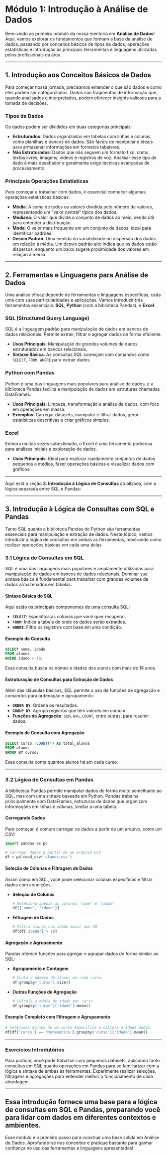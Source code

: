 # Módulo 1: Introdução à Análise de Dados

Bem-vindo ao primeiro módulo da nossa mentoria em **Análise de Dados**! Aqui, vamos explorar os fundamentos que formam a base da análise de dados, passando por conceitos básicos de tipos de dados, operações estatísticas e introdução às principais ferramentas e linguagens utilizadas pelos profissionais da área.

---

## 1. Introdução aos Conceitos Básicos de Dados

Para começar nossa jornada, precisamos entender o que são dados e como eles podem ser categorizados. Dados são fragmentos de informação que, quando analisados e interpretados, podem oferecer insights valiosos para a tomada de decisões.

### Tipos de Dados
Os dados podem ser divididos em duas categorias principais:

- **Estruturados**: Dados organizados em tabelas com linhas e colunas, como planilhas e bancos de dados. São fáceis de manipular e ideais para armazenar informações em formatos tabelares.
- **Não Estruturados**: Dados que não seguem um formato fixo, como textos livres, imagens, vídeos e registros de voz. Analisar esse tipo de dado é mais desafiador e geralmente exige técnicas avançadas de processamento.

### Principais Operações Estatísticas
Para começar a trabalhar com dados, é essencial conhecer algumas operações estatísticas básicas:

- **Média**: A soma de todos os valores dividida pelo número de valores, representando um "valor central" típico dos dados.
- **Mediana**: O valor que divide o conjunto de dados ao meio, sendo útil para entender a distribuição.
- **Moda**: O valor mais frequente em um conjunto de dados, ideal para identificar padrões.
- **Desvio Padrão**: Uma medida da variabilidade ou dispersão dos dados em relação à média. Um desvio padrão alto indica que os dados estão dispersos, enquanto um baixo sugere proximidade dos valores em relação à média.

---

## 2. Ferramentas e Linguagens para Análise de Dados

Uma análise eficaz depende de ferramentas e linguagens específicas, cada uma com suas particularidades e aplicações. Vamos introduzir três ferramentas essenciais: **SQL**, **Python** (com a biblioteca Pandas), e **Excel**.

### SQL (Structured Query Language)
SQL é a linguagem padrão para manipulação de dados em bancos de dados relacionais. Permite extrair, filtrar e agregar dados de forma eficiente.

- **Usos Principais**: Manipulação de grandes volumes de dados estruturados em bancos relacionais.
- **Sintaxe Básica**: As consultas SQL começam com comandos como `SELECT`, `FROM`, `WHERE` para extrair dados.

### Python com Pandas
Python é uma das linguagens mais populares para análise de dados, e a biblioteca Pandas facilita a manipulação de dados em estruturas chamadas DataFrames.

- **Usos Principais**: Limpeza, transformação e análise de dados, com foco em operações em massa.
- **Exemplos**: Carregar datasets, manipular e filtrar dados, gerar estatísticas descritivas e criar gráficos simples.

### Excel
Embora muitas vezes subestimado, o Excel é uma ferramenta poderosa para análises iniciais e exploração de dados.

- **Usos Principais**: Ideal para explorar rapidamente conjuntos de dados pequenos a médios, fazer operações básicas e visualizar dados com gráficos.

---

Aqui está a seção **3. Introdução à Lógica de Consultas** atualizada, com a lógica separada entre SQL e Pandas:

---

## 3. Introdução à Lógica de Consultas com SQL e Pandas

Tanto SQL quanto a biblioteca Pandas do Python são ferramentas essenciais para manipulação e extração de dados. Neste tópico, vamos introduzir a lógica de consultas em ambas as ferramentas, mostrando como realizar operações básicas em cada uma delas.

### 3.1 Lógica de Consultas em SQL

SQL é uma das linguagens mais populares e amplamente utilizadas para manipulação de dados em bancos de dados relacionais. Dominar sua sintaxe básica é fundamental para trabalhar com grandes volumes de dados armazenados em tabelas.

#### Sintaxe Básica do SQL
Aqui estão os principais componentes de uma consulta SQL:

- **`SELECT`**: Especifica as colunas que você quer recuperar.
- **`FROM`**: Indica a tabela de onde os dados serão extraídos.
- **`WHERE`**: Filtra os registros com base em uma condição.

#### Exemplo de Consulta
```sql
SELECT nome, idade
FROM alunos
WHERE idade > 18;
```
Essa consulta busca os nomes e idades dos alunos com mais de 18 anos.

#### Estruturação de Consultas para Extração de Dados
Além das cláusulas básicas, SQL permite o uso de funções de agregação e comandos para ordenação e agrupamento:

- **`ORDER BY`**: Ordena os resultados.
- **`GROUP BY`**: Agrupa registros que têm valores em comum.
- **Funções de Agregação**: `SUM`, `AVG`, `COUNT`, entre outras, para resumir dados.

#### Exemplo de Consulta com Agregação
```sql
SELECT curso, COUNT(*) AS total_alunos
FROM alunos
GROUP BY curso;
```
Essa consulta conta quantos alunos há em cada curso.

---

### 3.2 Lógica de Consultas em Pandas

A biblioteca Pandas permite manipular dados de forma muito semelhante ao SQL, mas com uma sintaxe baseada em Python. Pandas trabalha principalmente com DataFrames, estruturas de dados que organizam informações em linhas e colunas, similar a uma tabela.

#### Carregando Dados
Para começar, é comum carregar os dados a partir de um arquivo, como um CSV:
```python
import pandas as pd

# Carregar dados a partir de um arquivo CSV
df = pd.read_csv('alunos.csv')
```

#### Seleção de Colunas e Filtragem de Dados
Assim como em SQL, você pode selecionar colunas específicas e filtrar dados com condições.

- **Seleção de Colunas**
  ```python
  # Seleciona apenas as colunas 'nome' e 'idade'
  df[['nome', 'idade']]
  ```

- **Filtragem de Dados**
  ```python
  # Filtra alunos com idade maior que 18
  df[df['idade'] > 18]
  ```

#### Agregação e Agrupamento
Pandas oferece funções para agregar e agrupar dados de forma similar ao SQL:

- **Agrupamento e Contagem**
  ```python
  # Conta o número de alunos em cada curso
  df.groupby('curso').size()
  ```

- **Outras Funções de Agregação**
  ```python
  # Calcula a média de idade por curso
  df.groupby('curso')['idade'].mean()
  ```

#### Exemplo Completo com Filtragem e Agrupamento
```python
# Seleciona alunos de um curso específico e calcula a idade média
df[df['curso'] == 'Matemática'].groupby('curso')['idade'].mean()
```

---

### Exercícios Introdutórios

Para praticar, você pode trabalhar com pequenos datasets, aplicando tanto consultas em SQL quanto operações em Pandas para se familiarizar com a lógica e sintaxe de ambas as ferramentas. Experimente realizar seleções, filtragens e agregações para entender melhor o funcionamento de cada abordagem.

---

Essa introdução fornece uma base para a lógica de consultas em SQL e Pandas, preparando você para lidar com dados em diferentes contextos e ambientes.
---

Esse módulo é o primeiro passo para construir uma base sólida em Análise de Dados. Aprofunde-se nos conceitos e pratique bastante para ganhar confiança no uso das ferramentas e linguagens apresentadas!